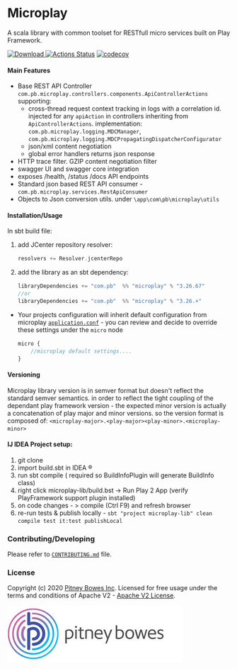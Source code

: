 # Microplay

A scala library with common toolset for RESTfull micro services built on Play Framework.

[ ![Download](https://api.bintray.com/packages/yarony/PB_Maven/microplay/images/download.svg) ](https://bintray.com/yarony/PB_Maven/microplay/_latestVersion)
[![Actions Status](https://github.com/PitneyBowes/microplay/workflows/Test/badge.svg)](https://github.com/PitneyBowes/microplay/actions)
[![codecov](https://codecov.io/gh/PitneyBowes/microplay/branch/master/graph/badge.svg)](https://codecov.io/gh/PitneyBowes/microplay)
#### Main Features

- Base REST API Controller `com.pb.microplay.controllers.components.ApiControllerActions` supporting:
    - cross-thread request context tracking in logs with a correlation id. injected for any `apiAction` in controllers inheriting from `ApiControllerActions`.  implementation: `com.pb.microplay.logging.MDCManager`, `com.pb.microplay.logging.MDCPropagatingDispatcherConfigurator`
    - json/xml content negotiation
    - global error handlers returns json response
- HTTP trace filter. GZIP content negotiation filter
- swagger UI and swagger core integration
- exposes /health, /status /docs API endpoints 
- Standard json based REST API consumer - `com.pb.microplay.services.RestApiConsumer`
- Objects to Json conversion utils. under `\app\com\pb\microplay\utils`   

#### Installation/Usage
In sbt build file:
1. add JCenter repository resolver:
    ```scala
    resolvers += Resolver.jcenterRepo
    ```

2. add the library as an sbt dependency:   
    ```scala
    libraryDependencies += "com.pb"  %% "microplay" % "3.26.67"
    //or
    libraryDependencies += "com.pb"  %% "microplay" % "3.26.+"
    ```

- Your projects configuration will inherit default configuration from microplay [`application.conf`](/microplay-lib/conf/application.conf) - you can review and decide to override these settings under the `micro` node 
  ```javascript
  micro {
      //microplay default settings....
  }  
  ```

#### Versioning
Microplay library version is in semver format but doesn't reflect the standard semver semantics.
in order to reflect the tight coupling of the dependant play framework version - the expected minor version is actually a concatenation of play major and minor versions.
so the version format is composed of:
`<microplay-major>.<play-major><play-minor>.<microplay-minor>`
 
#### IJ IDEA Project setup:
1. git clone 
2. import build.sbt in IDEA ®
3. run sbt compile ( required so BuildInfoPlugin will generate BuildInfo class)
4. right click microplay-lib/build.bst -> Run Play 2 App (verify PlayFramework support plugin installed)
5. on code changes - > compile (Ctrl F9) and refresh browser
6. re-run tests & publish locally - `sbt "project microplay-lib" clean compile test it:test publishLocal`

### Contributing/Developing
Please refer to [`CONTRIBUTING.md`](./CONTRIBUTING.md) file.

### License
Copyright (c) 2020  [Pitney Bowes Inc](https://www.pitneybowes.com).
Licensed for free usage under the terms and conditions of Apache V2 - [Apache V2 License](https://www.apache.org/licenses/LICENSE-2.0).

![Pitney Bowes](PB_Logo.jpg)